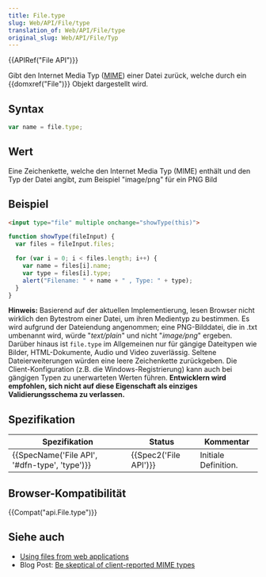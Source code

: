 ```yaml
---
title: File.type
slug: Web/API/File/type
translation_of: Web/API/File/type
original_slug: Web/API/File/Typ
---
```

{{APIRef("File API")}}

Gibt den Internet Media Typ ([MIME](/de/docs/Web/HTTP/Basics_of_HTTP/MIME_types)) einer Datei zurück, welche durch ein {{domxref("File")}} Objekt dargestellt wird.

## Syntax

```js
var name = file.type;
```

## Wert

Eine Zeichenkette, welche den Internet Media Typ (MIME) enthält und den Typ der Datei angibt, zum Beispiel "image/png" für ein PNG Bild

## Beispiel

```html
<input type="file" multiple onchange="showType(this)">
```

```js
function showType(fileInput) {
  var files = fileInput.files;

  for (var i = 0; i < files.length; i++) {
    var name = files[i].name;
    var type = files[i].type;
    alert("Filename: " + name + " , Type: " + type);
  }
}
```

**Hinweis:** Basierend auf der aktuellen Implementierung, lesen Browser nicht wirklich den Bytestrom einer Datei, um ihren Medientyp zu bestimmen. Es wird aufgrund der Dateiendung angenommen; eine PNG-Bilddatei, die in .txt umbenannt wird, würde "_text/plain_" und nicht "_image/png_" ergeben. Darüber hinaus ist `file.type` im Allgemeinen nur für gängige Dateitypen wie Bilder, HTML-Dokumente, Audio und Video zuverlässig. Seltene Dateierweiterungen würden eine leere Zeichenkette zurückgeben. Die Client-Konfiguration (z.B. die Windows-Registrierung) kann auch bei gängigen Typen zu unerwarteten Werten führen. **Entwicklern wird empfohlen, sich nicht auf diese Eigenschaft als einziges Validierungsschema zu verlassen.**

## Spezifikation

| Spezifikation                                                | Status                       | Kommentar            |
| ------------------------------------------------------------ | ---------------------------- | -------------------- |
| {{SpecName('File API', '#dfn-type', 'type')}} | {{Spec2('File API')}} | Initiale Definition. |

## Browser-Kompatibilität

{{Compat("api.File.type")}}

## Siehe auch

- [Using files from web applications](/de/docs/Web/API/File/Using_files_from_web_applications)
- Blog Post: [Be skeptical of client-reported MIME types](https://textslashplain.com/2018/07/26/be-skeptical-of-client-reported-mime-content-types/)
